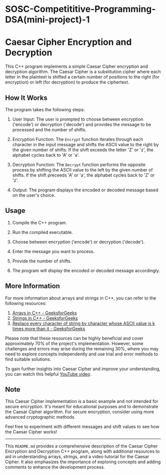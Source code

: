 # SOSC-Competititive-Programming-DSA(mini-project)-1

# Caesar Cipher Encryption and Decryption

This C++ program implements a simple Caesar Cipher encryption and decryption algorithm. The Caesar Cipher is a substitution cipher where each letter in the plaintext is shifted a certain number of positions to the right (for encryption) or left (for decryption) to produce the ciphertext.

## How It Works

The program takes the following steps:

1. User Input: The user is prompted to choose between encryption ('encode') or decryption ('decode') and provides the message to be processed and the number of shifts.

2. Encryption Function: The `Encrypt` function iterates through each character in the input message and shifts the ASCII value to the right by the given number of shifts. If the shift exceeds the letter 'Z' or 'z', the alphabet cycles back to 'A' or 'a'.

3. Decryption Function: The `Decrypt` function performs the opposite process by shifting the ASCII value to the left by the given number of shifts. If the shift preceeds 'A' or 'a', the alphabet cycles back to 'Z' or 'z'.

4. Output: The program displays the encoded or decoded message based on the user's choice.

## Usage

1. Compile the C++ program.

2. Run the compiled executable.

3. Choose between encryption ('encode') or decryption ('decode').

4. Enter the message you want to process.

5. Provide the number of shifts.

6. The program will display the encoded or decoded message accordingly.

## More Information

For more information about arrays and strings in C++, you can refer to the following resources:

1. [Arrays in C++ - GeeksforGeeks](https://www.geeksforgeeks.org/what-is-array/)
2. [Strings in C++ - GeeksforGeeks](https://www.geeksforgeeks.org/strings-in-c/)
3. [Replace every character of string by character whose ASCII value is k times more than it - GeeksforGeeks](https://www.geeksforgeeks.org/replace-every-character-of-string-by-character-whose-ascii-value-is-k-times-more-than-it/)

Please note that these resources can be highly beneficial and cover approximately 70% of the project's implementation. However, some challenges and errors may arise during the remaining 30%, where you may need to explore concepts independently and use trial and error methods to find suitable solutions.

To gain further insights into Caesar Cipher and improve your understanding, you can watch this helpful [YouTube video](https://youtu.be/sMOZf4GN3oc).

## Note
This Caesar Cipher implementation is a basic example and not intended for secure encryption. It's meant for educational purposes and to demonstrate the Caesar Cipher algorithm. For secure encryption, consider using more advanced cryptographic methods.

Feel free to experiment with different messages and shift values to see how the Caesar Cipher works!

---
This `README.md` provides a comprehensive description of the Caesar Cipher Encryption and Decryption C++ program, along with additional resources to aid in understanding arrays, strings, and a video tutorial for the Caesar Cipher. It also emphasizes the importance of exploring concepts and adding comments to enhance the development process.
